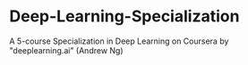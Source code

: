 # Deep-Learning-Specialization
A 5-course Specialization in Deep Learning on Coursera by "deeplearning.ai" (Andrew Ng)
